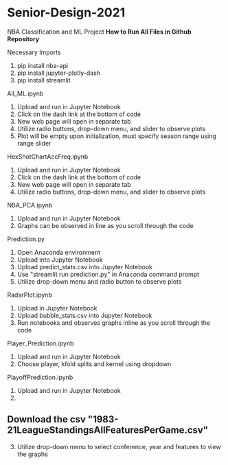 # Senior-Design-2021
NBA Classification and ML Project
**How to Run All Files in Github Repository**

Necessary Imports

1. pip install nba-api
2. pip install jupyter-plotly-dash
3. pip install streamlit

All\_ML.ipynb

1. Upload and run in Jupyter Notebook
2. Click on the dash link at the bottom of code
3. New web page will open in separate tab
4. Utilize radio buttons, drop-down menu, and slider to observe plots
5. Plot will be empty upon initialization, must specify season range using range slider

HexShotChartAccFreq.ipynb

1. Upload and run in Jupyter Notebook
2. Click on the dash link at the bottom of code
3. New web page will open in separate tab
4. Utilize radio buttons, drop-down menu, and slider to observe plots

NBA\_PCA.ipynb

1. Upload and run in Jupyter Notebook
2. Graphs can be observed in line as you scroll through the code

Prediction.py

1. Open Anaconda environment
2. Upload into Jupyter Notebook
3. Upload predict\_stats.csv into Jupyter Notebook
4. Use &quot;streamlit run prediction.py&quot; in Anaconda command prompt
5. Utilize drop-down menu and radio button to observe plots

RadarPlot.ipynb

1. Upload in Jupyter Notebook
2. Upload bubble\_stats.csv into Jupyter Notebook
3. Run notebooks and observes graphs inline as you scroll through the code

Player\_Prediction.ipynb

1. Upload and run in Jupyter Notebook
2. Choose player, kfold splits and kernel using dropdown

PlayoffPrediction.ipynb

1. Upload and run in Jupyter Notebook
2.
## Download the csv &quot;1983-21LeagueStandingsAllFeaturesPerGame.csv&quot;
3. Utilize drop-down menu to select conference, year and features to view the graphs
